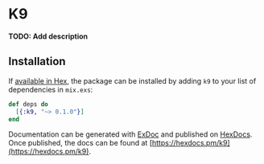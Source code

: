 # K9

**TODO: Add description**

## Installation

If [available in Hex](https://hex.pm/docs/publish), the package can be installed
by adding `k9` to your list of dependencies in `mix.exs`:

```elixir
def deps do
  [{:k9, "~> 0.1.0"}]
end
```

Documentation can be generated with [ExDoc](https://github.com/elixir-lang/ex_doc)
and published on [HexDocs](https://hexdocs.pm). Once published, the docs can
be found at [https://hexdocs.pm/k9](https://hexdocs.pm/k9).

